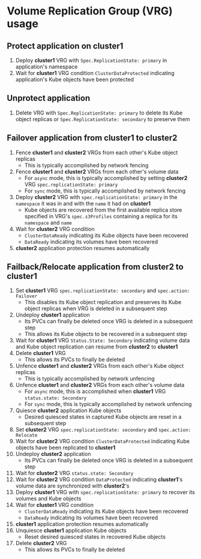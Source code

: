 <!--
SPDX-FileCopyrightText: The RamenDR authors
SPDX-License-Identifier: Apache-2.0
-->

# Volume Replication Group (VRG) usage

## Protect application on cluster1

1. Deploy **cluster1** VRG with `Spec.ReplicationState: primary` in
 application's namespace
1. Wait for **cluster1** VRG condition `ClusterDataProtected`
 indicating application's Kube objects have been protected

## Unprotect application

1. Delete VRG with `Spec.ReplicationState: primary` to delete its Kube object
 replicas or `Spec.ReplicationState: secondary` to preserve them

## Failover application from cluster1 to cluster2

1. Fence **cluster1** and **cluster2** VRGs from each other's Kube object
 replicas
   - This is typically accomplished by network fencing
1. Fence **cluster1** and **cluster2** VRGs from each other's volume data
   - For `async` mode, this is typically accomplished by setting **cluster2**
 VRG `spec.replicationState: primary`
   - For `sync` mode, this is typically accomplished by network fencing
1. Deploy **cluster2** VRG with `spec.replicationState: primary` in the
 `namespace` it was in and with the `name` it had on **cluster1**
   - Kube objects are recovered from the first available replica store specified
 in VRG's `spec.s3Profiles` containing a replica for its `namespace` and `name`
1. Wait for **cluster2** VRG condition
   - `ClusterDataReady` indicating its Kube objects have been recovered
   - `DataReady` indicating its volumes have been recovered
1. **cluster2** application protection resumes automatically

## Failback/Relocate application from cluster2 to cluster1

1. Set **cluster1** VRG `spec.replicationState: secondary` and
 `spec.action: Failover`
   - This disables its Kube object replication and preserves its Kube object
 replicas when VRG is deleted in a subsequent step
1. Undeploy **cluster1** application
   - Its PVCs can finally be deleted once VRG is deleted in a subsequent step
   - This allows its Kube objects to be recovered in a subsequent step
1. Wait for **cluster1** VRG `Status.State: Secondary` indicating volume data
  and Kube object replication can resume from **cluster2** to **cluster1**
1. Delete **cluster1** VRG
   - This allows its PVCs to finally be deleted
1. Unfence **cluster1** and **cluster2** VRGs from each other's Kube object
 replicas
   - This is typically accomplished by network unfencing
1. Unfence **cluster1** and **cluster2** VRGs from each other's volume data
   - For `async` mode, this is accomplished when **cluster1** VRG
 `status.state: Secondary`
   - For `sync` mode, this is typically accomplished by network unfencing
1. Quiesce **cluster2** application Kube objects
   - Desired quiesced states in captured Kube objects are reset in a subsequent step
1. Set **cluster2** VRG `spec.replicationState: secondary` and
 `spec.action: Relocate`
1. Wait for **cluster2** VRG condition `ClusterDataProtected` indicating
 Kube objects have been replicated to **cluster1**
1. Undeploy **cluster2** application
   - Its PVCs can finally be deleted once VRG is deleted in a subsequent step
1. Wait for **cluster2** VRG `status.state: Secondary`
1. Wait for **cluster2** VRG condition `DataProtected` indicating **cluster1**'s
  volume data are synchronized with **cluster2**'s
1. Deploy **cluster1** VRG with `spec.replicationState: primary`
 to recover its volumes and Kube objects
1. Wait for **cluster1** VRG condition
   - `ClusterDataReady` indicating its Kube objects have been recovered
   - `DataReady` indicating its volumes have been recovered
1. **cluster1** application protection resumes automatically
1. Unquiesce **cluster1** application Kube objects
   - Reset desired quiesced states in recovered Kube objects
1. Delete **cluster2** VRG
   - This allows its PVCs to finally be deleted
